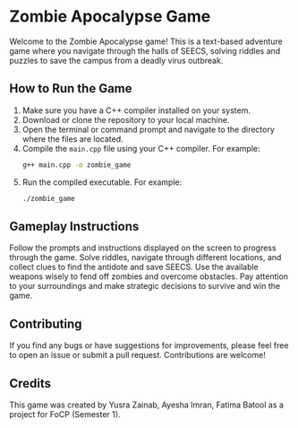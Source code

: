 # Zombie Apocalypse Game

Welcome to the Zombie Apocalypse game! This is a text-based adventure game where you navigate through the halls of SEECS, solving riddles and puzzles to save the campus from a deadly virus outbreak.

## How to Run the Game

1. Make sure you have a C++ compiler installed on your system.
2. Download or clone the repository to your local machine.
3. Open the terminal or command prompt and navigate to the directory where the files are located.
4. Compile the `main.cpp` file using your C++ compiler. For example:
   ```bash
   g++ main.cpp -o zombie_game
5. Run the compiled executable. For example:
   ```bash
   ./zombie_game

## Gameplay Instructions
Follow the prompts and instructions displayed on the screen to progress through the game.
Solve riddles, navigate through different locations, and collect clues to find the antidote and save SEECS.
Use the available weapons wisely to fend off zombies and overcome obstacles.
Pay attention to your surroundings and make strategic decisions to survive and win the game.

## Contributing
If you find any bugs or have suggestions for improvements, please feel free to open an issue or submit a pull request. Contributions are welcome!

## Credits
This game was created by Yusra Zainab, Ayesha Imran, Fatima Batool as a project for FoCP (Semester 1).

